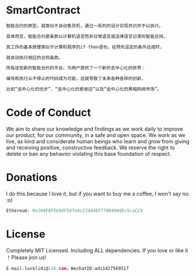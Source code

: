 # SmartContract

```js
智能合约的原型，就类似于自动售货机，通过一系列的设计实现共识并予以执行。

具体而言，智能合约是条款以计算机语言而非日常语言或法律语言记录的智能合同，

其工作的基本原理类似于计算机程序的if-then语句，在预先设定的条件达成时，

就自动执行相应的合同条款。

所有这些新的智能合约的平台，为用户提供了一个新的去中心化的世界：

编写和执行从不停止的代码成为可能，这就导致了未来各种各样的创新，

比如“去中心化的优步”、“去中心化的爱彼迎”以及“去中心化的黑暗网络市场”。

```
# Code of Conduct

We aim to share our knowledge and findings as we work daily to improve our product, for our community, in a safe and open space. We work as we live, as kind and considerate human beings who learn and grow from giving and receiving positive, constructive feedback. We reserve the right to delete or ban any behavior violating this base foundation of respect.

# Donations

I do this because I love it, but if you want to buy me a coffee, I won't say no. :o)
```php
Ethereum: 0x104F8FE69dF59fe4c27dd487779D49A9Ec5caCC9
```
# License

Completely MIT Licensed. Including ALL dependencies. If you love or like it ！Please jion us!
```go
E-mail:lucklidi@126.com，WechatID:adi1427569517
```
